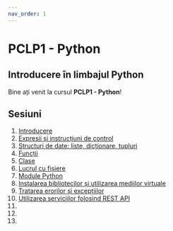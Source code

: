 ```yaml
---
nav_order: 1
---
```

# PCLP1 - Python

## Introducere în limbajul Python

Bine ați venit la cursul **PCLP1 - Python**!

## Sesiuni

1. [Introducere](./intro/intro.md)
1. [Expresii și instrucțiuni de control](./02-expressions/00-index.md)
1. [Structuri de date: liste, dicționare, tupluri](./03-data-structures/intro.md)
1. [Funcții](./04-functions/intro.md)
1. [Clase](./ranges/ranges.md)
1. [Lucrul cu fișiere](./c_cpp_interop/intro.md)
1. [Module Python](./structs-classes/asc.md)
1. [Instalarea bibliotecilor și utilizarea mediilor virtuale](./advanced-meta/advanced-meta.md)
1. [Tratarea erorilor și excepțiilor](./advanced-meta/advanced-meta.md)
1. [Utilizarea serviciilor folosind REST API](./advanced-meta/advanced-meta.md)
1. [](./advanced-meta/advanced-meta.md)
1. [](./advanced-meta/advanced-meta.md)
1. [](./advanced-meta/advanced-meta.md)
